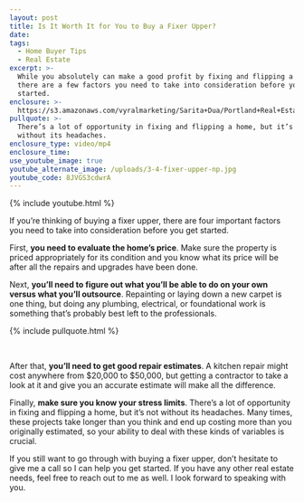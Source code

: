 ```yaml
---
layout: post
title: Is It Worth It for You to Buy a Fixer Upper?
date:
tags:
  - Home Buyer Tips
  - Real Estate
excerpt: >-
  While you absolutely can make a good profit by fixing and flipping a home,
  there are a few factors you need to take into consideration before you get
  started.
enclosure: >-
  https://s3.amazonaws.com/vyralmarketing/Sarita+Dua/Portland+Real+Estate+Agent-+Is+It+Worth+It+for+You+to+Buy+a+Fixer+Upper_.mp4
pullquote: >-
  There’s a lot of opportunity in fixing and flipping a home, but it’s not
  without its headaches.
enclosure_type: video/mp4
enclosure_time:
use_youtube_image: true
youtube_alternate_image: /uploads/3-4-fixer-upper-np.jpg
youtube_code: 8JVGS3cdwrA
---
```


{% include youtube.html %}

If you’re thinking of buying a fixer upper, there are four important factors you need to take into consideration before you get started.

First, **you need to evaluate the home’s price**. Make sure the property is priced appropriately for its condition and you know what its price will be after all the repairs and upgrades have been done.

Next, **you’ll need to figure out what you’ll be able to do on your own versus what you’ll outsource**. Repainting or laying down a new carpet is one thing, but doing any plumbing, electrical, or foundational work is something that’s probably best left to the professionals.

{% include pullquote.html %}

&nbsp;

After that, **you’ll need to get good repair estimates**. A kitchen repair might cost anywhere from $20,000 to $50,000, but getting a contractor to take a look at it and give you an accurate estimate will make all the difference.

Finally, **make sure you know your stress limits**. There’s a lot of opportunity in fixing and flipping a home, but it’s not without its headaches. Many times, these projects take longer than you think and end up costing more than you originally estimated, so your ability to deal with these kinds of variables is crucial.

If you still want to go through with buying a fixer upper, don’t hesitate to give me a call so I can help you get started. If you have any other real estate needs, feel free to reach out to me as well. I look forward to speaking with you.